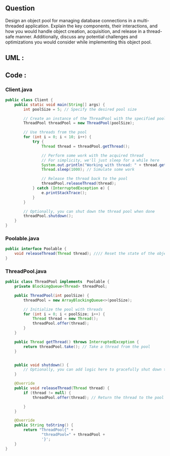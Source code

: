 
## Question
Design an object pool for managing database connections in a multi-threaded application. Explain the key components, their interactions, and how you would handle object creation, acquisition, and release in a thread-safe manner. Additionally, discuss any potential challenges and optimizations you would consider while implementing this object pool.
## UML :



## Code :

### Client.java
```java
public class Client {
    public static void main(String[] args) {
        int poolSize = 5; // Specify the desired pool size

        // Create an instance of the ThreadPool with the specified pool size
        ThreadPool threadPool = new ThreadPool(poolSize);

        // Use threads from the pool
        for (int i = 0; i < 10; i++) {
            try {
                Thread thread = threadPool.getThread();

                // Perform some work with the acquired thread
                // For simplicity, we'll just sleep for a while here
                System.out.println("Working with thread: " + thread.getId());
                Thread.sleep(1000); // Simulate some work

                // Release the thread back to the pool
                threadPool.releaseThread(thread);
            } catch (InterruptedException e) {
                e.printStackTrace();
            }
        }

        // Optionally, you can shut down the thread pool when done
        threadPool.shutdown();
    }
}
```


### Poolable.java
```java
public interface Poolable {
    void releaseThread(Thread thread); //// Reset the state of the object when returning it to the pool
} 
```


### ThreadPool.java
```java
public class ThreadPool implements  Poolable {
    private BlockingQueue<Thread> threadPool;

    public ThreadPool(int poolSize) {
        threadPool = new ArrayBlockingQueue<>(poolSize);

        // Initialize the pool with threads
        for (int i = 0; i < poolSize; i++) {
            Thread thread = new Thread();
            threadPool.offer(thread);
        }
    }

    public Thread getThread() throws InterruptedException {
        return threadPool.take(); // Take a thread from the pool
    }


    public void shutdown() {
        // Optionally, you can add logic here to gracefully shut down threads
    }

    @Override
    public void releaseThread(Thread thread) {
        if (thread != null) {
            threadPool.offer(thread); // Return the thread to the pool

        }
    }

    @Override
    public String toString() {
        return "ThreadPool{" +
                "threadPool=" + threadPool +
                '}';
    }
}
```












